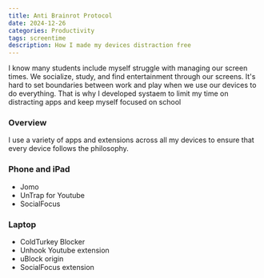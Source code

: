 ```yaml
---
title: Anti Brainrot Protocol 
date: 2024-12-26
categories: Productivity
tags: screentime
description: How I made my devices distraction free
---
```

I know many students include myself struggle with managing our screen times. We socialize, study, and find entertainment through our screens. It's hard to set boundaries between work and play when we use our devices to do everything. That is why I developed  systaem to limit my time on distracting apps and keep myself focused on school 

### Overview 
I use a variety of apps and extensions across all my devices to ensure that every device follows the philosophy. 

### Phone and iPad
* Jomo
* UnTrap for Youtube
* SocialFocus

### Laptop
* ColdTurkey Blocker
* Unhook Youtube extension 
* uBlock origin
* SocialFocus extension


